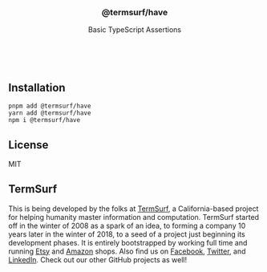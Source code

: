 <br/>
<br/>
<br/>
<br/>
<br/>
<br/>
<br/>

<h3 align='center'>@termsurf/have</h3>
<p align='center'>
  Basic TypeScript Assertions
</p>

<br/>
<br/>
<br/>

## Installation

```
pnpm add @termsurf/have
yarn add @termsurf/have
npm i @termsurf/have
```

## License

MIT

## TermSurf

This is being developed by the folks at [TermSurf](https://term.surf), a
California-based project for helping humanity master information and
computation. TermSurf started off in the winter of 2008 as a spark of an
idea, to forming a company 10 years later in the winter of 2018, to a
seed of a project just beginning its development phases. It is entirely
bootstrapped by working full time and running
[Etsy](https://etsy.com/shop/termsurf) and
[Amazon](https://www.amazon.com/s?rh=p_27%3AMount+Build) shops. Also
find us on [Facebook](https://www.facebook.com/termsurf),
[Twitter](https://twitter.com/termsurf), and
[LinkedIn](https://www.linkedin.com/company/termsurf). Check out our
other GitHub projects as well!
